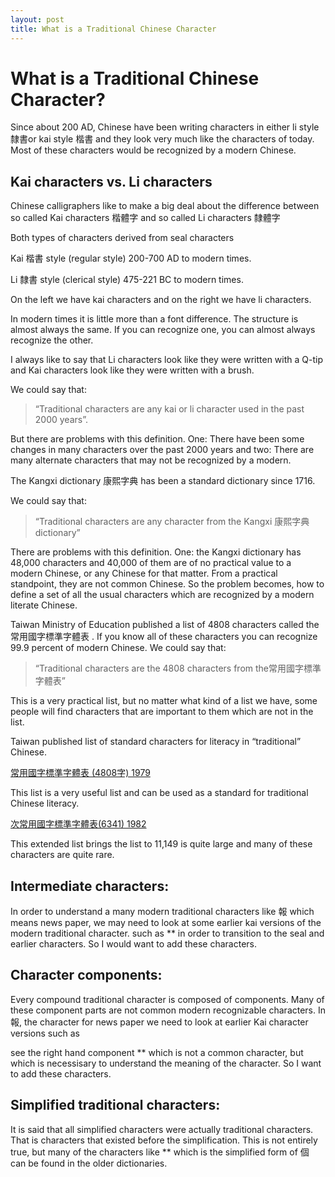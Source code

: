 ```yaml
---
layout: post
title: What is a Traditional Chinese Character
---
```


# What is a Traditional Chinese Character?

Since about 200 AD, Chinese have been writing characters in either li  style 隸書or kai style 楷書 and they look very much like the characters of today. Most of these characters would be recognized by a modern Chinese. 

## Kai characters vs. Li characters

Chinese calligraphers like to make a big deal about the difference between so called Kai characters 楷體字 and so called Li characters 隸體字 

Both types of characters derived from seal characters

Kai 楷書  style (regular style) 200-700 AD to modern times.

Li 隸書 style (clerical style) 475-221 BC to modern times.

On the left we have kai characters and on the right we have li characters. 

In modern times it is little more than a font difference. The structure is almost always the same. If you can recognize one, you can almost always recognize the other. 

I always like to say that Li characters look like they were written with a Q-tip and Kai characters look like they were written with a brush. 

We could say that: 

> “Traditional characters are any kai or li character used in the past 2000 years”.

But there are problems with this definition. One: There have been some changes in many characters over the past 2000 years and two: There are many alternate characters that may not be recognized by a modern. 

The Kangxi dictionary 康熙字典 has been a standard dictionary since 1716. 

We could say that: 

> “Traditional characters are any character from the Kangxi 康熙字典dictionary”

There are problems with this definition. One: the Kangxi dictionary has 48,000 characters and 40,000 of them are of no practical value to a modern Chinese, or any Chinese for that matter. From a practical standpoint, they are not common Chinese. So the problem becomes, how to define a set of all the usual characters which are recognized by a modern literate Chinese. 

Taiwan Ministry of Education published a list of 4808 characters called the常用國字標準字體表 . If you know all of these characters you can recognize 99.9 percent of modern Chinese. We could say that:

> “Traditional characters are the 4808 characters from the常用國字標準字體表”

This is a very practical list, but no matter what kind of a list we have, some people will find characters that are important to them which are not in the list. 

Taiwan published list of standard characters for literacy in “traditional” Chinese. 

[常用國字標準字體表 (4808字) 1979](https://github.com/cjkvi/cjkvi-tables/blob/master/zhangyong1979.txt)

This list is a very useful list and can be used as a standard for traditional Chinese literacy.

[次常用國字標準字體表(6341) 1982](https://github.com/cjkvi/cjkvi-tables/blob/master/cizhangyong1982.txt)

This extended list brings the list to 11,149 is quite large and many of these characters are quite rare.

## Intermediate characters:

In order to understand a many modern traditional characters like 報 which means news paper, we may need to look at some earlier kai versions of the modern traditional character.  such as ** in order to transition to the seal and earlier characters. So I would want to add these characters. 

## Character components:

Every compound traditional character is composed of components. Many of these component parts are not common modern recognizable characters. In 報, the character for news paper we need to look at earlier Kai character versions such as 

see the right hand component ** which is not a common character, but which is necessisary to understand the meaning of  the character. So I want to add these characters. 

## Simplified traditional characters: 

It is said that all simplified characters were actually traditional characters. That is characters that existed before the simplification. This is not entirely true, but many of the characters like ** which is the simplified form of 個 can be found in the older dictionaries. 
